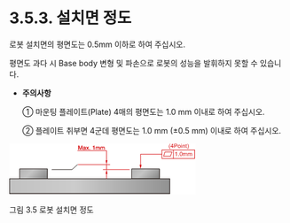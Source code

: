 ﻿# 3.5.3. 설치면 정도

로봇 설치면의 평면도는 0.5mm 이하로 하여 주십시오.

평면도 과다 시 Base body 변형 및 파손으로 로봇의 성능을 발휘하지 못할 수 있습니다.


* <b>주의사항</b>

    ①	마운팅 플레이트(Plate) 4매의 평면도는 1.0 mm 이내로 하여 주십시오.

    ②	플레이트 취부면 4군데 평면도는 1.0 mm (±0.5 mm) 이내로 하여 주십시오.


![](../../_assets/그림_3.5_로봇_설치면_정도.png  )

그림 3.5 로봇 설치면 정도

